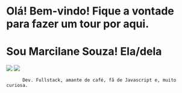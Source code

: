 # Olá! Bem-vindo! Fique a vontade para fazer um tour por aqui.
# Sou Marcilane Souza! Ela/dela
<img src="https://img.shields.io/static/v1?label=react&message=framework&color=blue&style=for-the-badge&logo=REACT"/>

<img src = "https://3.bp.blogspot.com/-cZ5pOYfMvGk/VspMuXf40MI/AAAAAAAAC2o/fGMcCZazKfQ/s1600/inspectocat.jpg">

    
         
          Dev. Fullstack, amante de café, fã de Javascript e, muito curiosa.
          
